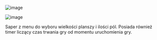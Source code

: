 ![image](https://user-images.githubusercontent.com/38810840/111919629-3b9a7e80-8a8b-11eb-96d4-6fb494487c94.png)

![image](https://user-images.githubusercontent.com/38810840/111919651-579e2000-8a8b-11eb-8b00-f7141d2ea331.png)

Saper z menu do wyboru wielkości planszy i ilości pól.
Posiada również timer liczący czas trwania gry od momentu uruchomienia gry.
